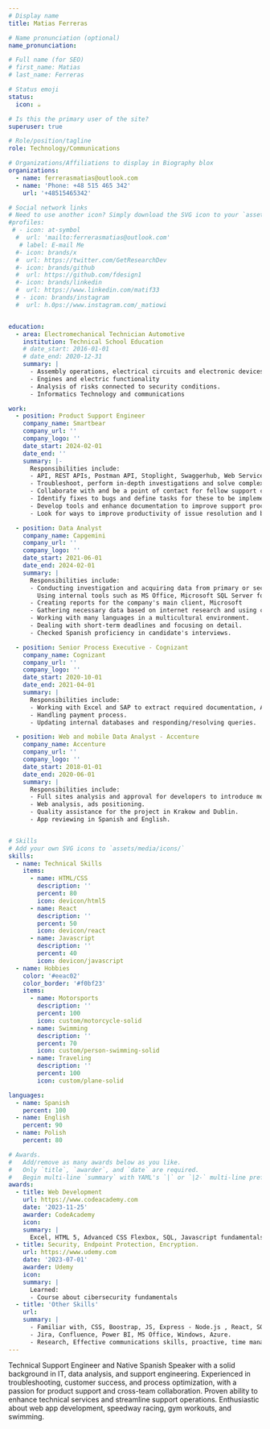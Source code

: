 ```yaml
---
# Display name
title: Matias Ferreras

# Name pronunciation (optional)
name_pronunciation: 

# Full name (for SEO)
# first_name: Matias
# last_name: Ferreras

# Status emoji
status:
  icon: ☕️

# Is this the primary user of the site?
superuser: true

# Role/position/tagline
role: Technology/Communications

# Organizations/Affiliations to display in Biography blox
organizations:
  - name: ferrerasmatias@outlook.com
  - name: 'Phone: +48 515 465 342'
    url: '+48515465342'

# Social network links
# Need to use another icon? Simply download the SVG icon to your `assets/media/icons/` folder.
#profiles:
 # - icon: at-symbol
  #  url: 'mailto:ferrerasmatias@outlook.com'
   # label: E-mail Me
  #- icon: brands/x
  #  url: https://twitter.com/GetResearchDev
  #- icon: brands/github
  #  url: https://github.com/fdesign1
  #- icon: brands/linkedin
  #  url: https://www.linkedin.com/matif33
  # - icon: brands/instagram
  #  url: h.0ps://www.instagram.com/_matiowi


education:
  - area: Electromechanical Technician Automotive
    institution: Technical School Education
    # date_start: 2016-01-01
    # date_end: 2020-12-31
    summary: |
      - Assembly operations, electrical circuits and electronic devices.
      - Engines and electric functionality
      - Analysis of risks connected to security conditions.
      - Informatics Technology and communications

work:
  - position: Product Support Engineer
    company_name: Smartbear
    company_url: ''
    company_logo: ''
    date_start: 2024-02-01
    date_end: ''
    summary: |-
      Responsibilities include:
      - API, REST APIs, Postman API, Stoplight, Swaggerhub, Web Services API, openAPI Specification, API troubleshooting
      - Troubleshoot, perform in-depth investigations and solve complex technical support issues with external customers (via email, GitHub, screenshare, live chat etc)
      - Collaborate with and be a point of contact for fellow support colleagues and other internal organisations (e.g. development)
      - Identify fixes to bugs and define tasks for these to be implemented either by the support team or by other engineering teams
      - Develop tools and enhance documentation to improve support processes
      - Look for ways to improve productivity of issue resolution and better ways to help customers.

  - position: Data Analyst  
    company_name: Capgemini
    company_url: ''
    company_logo: ''
    date_start: 2021-06-01
    date_end: 2024-02-01
    summary: |
      Responsibilities include:
      - Conducting investigation and acquiring data from primary or secondary sources.
        Using internal tools such as MS Office, Microsoft SQL Server for data analysis cleansing and verification.
      - Creating reports for the company's main client, Microsoft
      - Gathering necessary data based on internet research and using commercial      database platforms.
      - Working with many languages in a multicultural environment.
      - Dealing with short-term deadlines and focusing on detail.
      - Checked Spanish proficiency in candidate's interviews.

  - position: Senior Process Executive - Cognizant
    company_name: Cognizant
    company_url: ''
    company_logo: ''
    date_start: 2020-10-01
    date_end: 2021-04-01
    summary: |
      Responsibilities include:
      - Working with Excel and SAP to extract required documentation, Azure Portal, PowerBI, and other company tools.
      - Handling payment process.
      - Updating internal databases and responding/resolving queries.

  - position: Web and mobile Data Analyst - Accenture
    company_name: Accenture
    company_url: ''
    company_logo: ''
    date_start: 2018-01-01
    date_end: 2020-06-01
    summary: |
      Responsibilities include:
      - Full sites analysis and approval for developers to introduce monetizable advertisements.
      - Web analysis, ads positioning.
      - Quality assistance for the project in Krakow and Dublin.
      - App reviewing in Spanish and English.


# Skills
# Add your own SVG icons to `assets/media/icons/`
skills:
  - name: Technical Skills
    items:
      - name: HTML/CSS
        description: ''
        percent: 80
        icon: devicon/html5
      - name: React
        description: ''
        percent: 50
        icon: devicon/react
      - name: Javascript
        description: ''
        percent: 40
        icon: devicon/javascript
  - name: Hobbies
    color: '#eeac02'
    color_border: '#f0bf23'
    items:
      - name: Motorsports
        description: ''
        percent: 100
        icon: custom/motorcycle-solid
      - name: Swimming
        description: ''
        percent: 70
        icon: custom/person-swimming-solid
      - name: Traveling
        description: ''
        percent: 100
        icon: custom/plane-solid

languages:
  - name: Spanish
    percent: 100
  - name: English
    percent: 90
  - name: Polish
    percent: 80

# Awards.
#   Add/remove as many awards below as you like.
#   Only `title`, `awarder`, and `date` are required.
#   Begin multi-line `summary` with YAML's `|` or `|2-` multi-line prefix and indent 2 spaces below.
awards:
  - title: Web Development
    url: https://www.codeacademy.com
    date: '2023-11-25'
    awarder: CodeAcademy
    icon: 
    summary: |
      Excel, HTML 5, Advanced CSS Flexbox, SQL, Javascript fundamentals.
  - title: Security, Endpoint Protection, Encryption.
    url: https://www.udemy.com
    date: '2023-07-01'
    awarder: Udemy
    icon: 
    summary: |
      Learned:
      - Course about cibersecurity fundamentals
  - title: 'Other Skills'
    url: 
    summary: |
      - Familiar with, CSS, Boostrap, JS, Express - Node.js , React, SQL, Visual Studio, GIT, Github, Gitlab.
      - Jira, Confluence, Power BI, MS Office, Windows, Azure.
      - Research, Effective communications skills, proactive, time management.
---
```

Technical Support Engineer and Native Spanish Speaker with a solid background in IT, data analysis, and support engineering. Experienced in troubleshooting, customer success, and process optimization, with a passion for product support and cross-team collaboration. Proven ability to enhance technical services and streamline support operations. Enthusiastic about web app development, speedway racing, gym workouts, and swimming.








